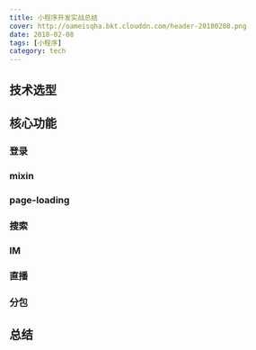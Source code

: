 ```yaml
---
title: 小程序开发实战总结
cover: http://oameisqha.bkt.clouddn.com/header-20180208.png
date: 2018-02-08
tags: [小程序]
category: tech
---
```



## 技术选型


## 核心功能

### 登录

### mixin

### page-loading

### 搜索

### IM

### 直播

### 分包


## 总结
